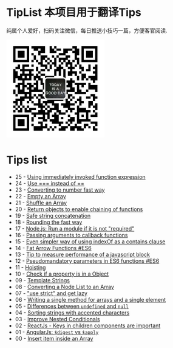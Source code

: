 # TipList 本项目用于翻译Tips

纯属个人爱好，扫码关注微信，每日推送小技巧一篇，方便客官阅读.

![header](https://raw.githubusercontent.com/goldcoast/jstips/master/resources/qrcode_wechat.jpg)





# Tips list

- 25 - [Using immediately invoked function expression](https://github.com/goldcoast/jstips/blob/master/_posts/cn/2016-01-25-Using-immediately-invoked-function-expression.md)
- 24 - [Use === instead of ==](https://github.com/goldcoast/jstips/blob/master/_posts/cn/2016-01-24-use_%3D%3D%3D_instead_of_%3D%3D.md)
- 23 - [Converting to number fast way](https://github.com/goldcoast/jstips/blob/master/_posts/cn/2016-01-23-converting-to-number-fast-way.md)
- 22 - [Empty an Array](https://github.com/goldcoast/jstips/blob/master/_posts/cn/2016-01-22-two-ways-to-empty-an-array.md)
- 21 - [Shuffle an Array](https://github.com/goldcoast/jstips/blob/master/_posts/cn/2016-01-21-shuffle-an-array.md)
- 20 - [Return objects to enable chaining of functions](https://github.com/goldcoast/jstips/blob/master/_posts/cn/2016-01-20-return-objects-to-enable-chaining-of-functions.md)
- 19 - [Safe string concatenation](https://github.com/goldcoast/jstips/blob/master/_posts/cn/2016-01-19-safe-string-concatenation.md)
- 18 - [Rounding the fast way](https://github.com/goldcoast/jstips/blob/master/_posts/cn/2016-01-18-rounding-the-fast-way.md)
- 17 - [Node.js: Run a module if it is not "required"](https://github.com/goldcoast/jstips/blob/master/_posts/cn/2016-01-17-nodejs-run-a-module-if-it-is-not-required.md)
- 16 - [Passing arguments to callback functions](https://github.com/goldcoast/jstips/blob/master/_posts/cn/2016-01-16-passing-arguments-to-callback-functions.md)
- 15 - [Even simpler way of using indexOf as a contains clause](https://github.com/goldcoast/jstips/blob/master/_posts/cn/2016-01-15-even-simpler-way-of-using-indexof-as-a-contains-clause.md)
- 14 - [Fat Arrow Functions #ES6](https://github.com/goldcoast/jstips/blob/master/_posts/cn/2016-01-14-fat-arrow-functions.md)
- 13 - [Tip to measure performance of a javascript block](https://github.com/goldcoast/jstips/blob/master/_posts/cn/2016-01-13-tip-to-measure-performance-of-a-javascript-block.md)
- 12 - [Pseudomandatory parameters in ES6 functions #ES6](https://github.com/goldcoast/jstips/blob/master/_posts/cn/2016-01-12-pseudomandatory-parameters-in-es6-functions.md)
- 11 - [Hoisting](https://github.com/goldcoast/jstips/blob/master/_posts/cn/2016-01-11-hoisting.md)
- 10 - [Check if a property is in a Object](https://github.com/goldcoast/jstips/blob/master/_posts/cn/2016-01-10-check-if-a-property-is-in-a-object.md)
- 09 - [Template Strings](https://github.com/goldcoast/jstips/blob/master/_posts/cn/2016-01-09-template-strings.md)
- 08 - [Converting a Node List to an Array](https://github.com/goldcoast/jstips/blob/master/_posts/cn/2016-01-08-converting-a-node-list-to-an-array.md)
- 07 - ["use strict" and get lazy](https://github.com/goldcoast/jstips/blob/master/_posts/cn/2016-01-07-use-strict-and-get-lazy.md)
- 06 - [Writing a single method for arrays and a single element](https://github.com/goldcoast/jstips/blob/master/_posts/cn/2016-01-06-writing-a-single-method-for-arrays-and-a-single-element.md)
- 05 - [Differences between `undefined` and `null`](https://github.com/goldcoast/jstips/blob/master/_posts/cn/2016-01-05-differences-between-undefined-and-null.md)
- 04 - [Sorting strings with accented characters](https://github.com/goldcoast/jstips/blob/master/_posts/cn/2016-01-04-sorting-strings-with-accented-characters.md)
- 03 - [Improve Nested Conditionals](https://github.com/goldcoast/jstips/blob/master/_posts/cn/2016-01-03-improve-nested-conditionals.md)
- 02 - [ReactJs - Keys in children components are important](https://github.com/goldcoast/jstips/blob/master/_posts/cn/2016-01-02-keys-in-children-components-are-important.md)
- 01 - [AngularJs: `$digest` vs `$apply`](https://github.com/goldcoast/jstips/blob/master/_posts/cn/2016-01-01-angularjs-digest-vs-apply.md)
- 00 - [Insert item inside an Array](https://github.com/goldcoast/jstips/blob/master/_posts/cn/2015-12-29-insert-item-inside-an-array.md)




































